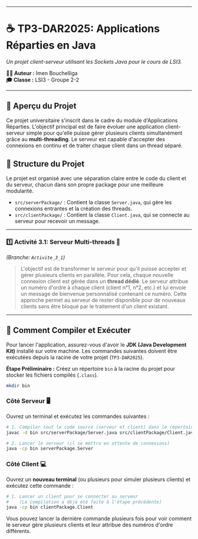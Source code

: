 
---

# ☕ TP3-DAR2025: Applications Réparties en Java

*Un projet client-serveur utilisant les Sockets Java pour le cours de LSI3.*

**🧑‍💻 Auteur :** Imen Bouchelliga  
**🎓 Classe :** LSI3 - Groupe 2-2

---

## 📝 Aperçu du Projet

Ce projet universitaire s'inscrit dans le cadre du module d'Applications Réparties. L'objectif principal est de faire évoluer une application client-serveur simple pour qu'elle puisse gérer plusieurs clients simultanément grâce au **multi-threading**. Le serveur est capable d'accepter des connexions en continu et de traiter chaque client dans un thread séparé.

## 📂 Structure du Projet

Le projet est organisé avec une séparation claire entre le code du client et du serveur, chacun dans son propre package pour une meilleure modularité.

*   `src/serverPackage/` : Contient la classe `Server.java`, qui gère les connexions entrantes et la création des threads.
*   `src/clientPackage/` : Contient la classe `Client.java`, qui se connecte au serveur pour recevoir un message.

---

### 1️⃣ Activité 3.1: Serveur Multi-threads 🔗
*(Branche: `Activite_3_1`)*

> L'objectif est de transformer le serveur pour qu'il puisse accepter et gérer plusieurs clients en parallèle. Pour cela, chaque nouvelle connexion client est gérée dans un **thread dédié**. Le serveur attribue un numéro d'ordre à chaque client (client n°1, n°2, etc.) et lui envoie un message de bienvenue personnalisé contenant ce numéro. Cette approche permet au serveur de rester disponible pour de nouveaux clients sans être bloqué par le traitement d'un client existant.

---

## 🚀 Comment Compiler et Exécuter

Pour lancer l'application, assurez-vous d'avoir le **JDK (Java Development Kit)** installé sur votre machine. Les commandes suivantes doivent être exécutées depuis la racine de votre projet (`TP3-DAR2025`).

**Étape Préliminaire :** Créez un répertoire `bin` à la racine du projet pour stocker les fichiers compilés (`.class`).

```bash
mkdir bin
```

### Côté Serveur 🖥️
Ouvrez un terminal et exécutez les commandes suivantes :

```bash
# 1. Compiler tout le code source (serveur et client) dans le répertoire bin
javac -d bin src/serverPackage/Server.java src/clientPackage/Client.java

# 2. Lancer le serveur (il se mettra en attente de connexions)
java -cp bin serverPackage.Server
```

### Côté Client 💻
Ouvrez un **nouveau terminal** (ou plusieurs pour simuler plusieurs clients) et exécutez cette commande :

```bash
# 1. Lancer un client pour se connecter au serveur
#    (La compilation a déjà été faite à l'étape précédente)
java -cp bin clientPackage.Client
```
Vous pouvez lancer la dernière commande plusieurs fois pour voir comment le serveur gère plusieurs clients et leur attribue des numéros d'ordre différents.
